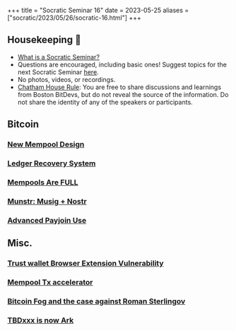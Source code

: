 +++
title = "Socratic Seminar 16"
date = 2023-05-25
aliases = ["socratic/2023/05/26/socratic-16.html"]
+++

## Housekeeping 🧹

- [What is a Socratic Seminar?](https://bitdevs.org/about#socratic-seminars)
- Questions are encouraged, including basic ones! Suggest topics for the next Socratic Seminar [here](https://github.com/0xBEEFCAF3/bostonbitdevs/issues/new).
- No photos, videos, or recordings.
- [Chatham House Rule](https://www.chathamhouse.org/about-us/chatham-house-rule): You are free to share discussions and learnings from Boston BitDevs, but do not reveal the source of the information. Do not share the identity of any of the speakers or participants.

## Bitcoin

### [New Mempool Design](bitcoin/bitcoin#27677)
### [Ledger Recovery System](https://www.nobsbitcoin.com/ledger-to-launch-kyc-cloud-based-recovery-service/)
### [Mempools Are FULL](https://dune.com/dgtl_assets/bitcoin-ordinals-analysis)
### [Munstr: Musig + Nostr](https://github.com/0xBEEFCAF3/munstr/)
### [Advanced Payjoin Use](https://payjoin.substack.com/p/interactive-payment-batching-is-better)

## Misc.
### [Trust wallet Browser Extension Vulnerability](https://blog.ledger.com/Funds-of-every-wallet-created-with-the-Trust-Wallet-browser-extension-could-have-been-stolen/)
### [Mempool Tx accelerator](https://twitter.com/mempool/status/1659619347910803466)
### [Bitcoin Fog and the case against Roman Sterlingov](https://twitter.com/JackTracante/status/1661114322469134362?s=20 )
### [TBDxxx is now Ark](https://www.arkpill.me/)
